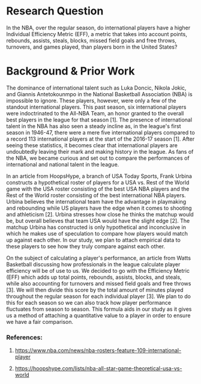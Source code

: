 # Research Question
In the NBA, over the regular season, do international players have a higher Individual Efficiency Metric (EFF), a metric that takes into account points, rebounds, assists, steals, blocks, missed field goals and free throws, turnovers, and games played, than players born in the United States?

# Background & Prior Work
The dominance of international talent such as Luka Doncic, Nikola Jokic, and Giannis Antetokounmpo in the National Basketball Association (NBA) is impossible to ignore. These players, however, were only a few of the standout international players. This past season, six international players were indoctrinated to the All-NBA Team, an honor granted to the overall best players in the league for that season [1]. The presence of international talent in the NBA has also seen a steady incline as, in the league's first season in 1946-47, there were a mere five international players compared to a record 113 international players at the start of the 2016-17 season [1]. After seeing these statistics, it becomes clear that international players are undoubtedly leaving their mark and making history in the league. As fans of the NBA, we became curious and set out to compare the performances of international and national talent in the league.

In an article from HoopsHype, a branch of USA Today Sports, Frank Urbina constructs a hypothetical roster of players for a USA vs. Rest of the World game with the USA roster consisting of the best USA NBA players and the Rest of the World roster consisting of the best international NBA players. Urbina believes the international team have the advantage in playmaking and rebounding while US players have the edge when it comes to shooting and athleticism [2]. Urbina stresses how close he thinks the matchup would be, but overall believes that team USA would have the slight edge [2]. The matchup Urbina has constructed is only hypothetical and inconclusive in which he makes use of speculation to compare how players would match up against each other. In our study, we plan to attach empirical data to these players to see how they truly compare against each other.

On the subject of calculating a player's performance, an article from Watts Basketball discussing how professionals in the league calculate player efficiency will be of use to us. We decided to go with the Efficiency Metric (EFF) which adds up total points, rebounds, assists, blocks, and steals, while also accounting for turnovers and missed field goals and free throws [3]. We will then divide this score by the total amount of minutes played throughout the regular season for each individual player [3]. We plan to do this for each season so we can also track how player performance fluctuates from season to season. This formula aids in our study as it gives us a method of attaching a quantitative value to a player in order to ensure we have a fair comparison.

### References:

1) https://www.nba.com/news/nba-rosters-feature-109-international-player

2) https://hoopshype.com/lists/nba-all-star-game-theoretical-usa-vs-world
